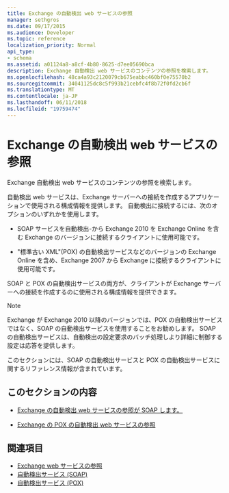 ```yaml
---
title: Exchange の自動検出 web サービスの参照
manager: sethgros
ms.date: 09/17/2015
ms.audience: Developer
ms.topic: reference
localization_priority: Normal
api_type:
- schema
ms.assetid: a01124a8-a8cf-4b80-8625-d7ee05690bca
description: Exchange 自動検出 web サービスのコンテンツの参照を検索します。
ms.openlocfilehash: 48ca4a93c2120079cb675eabbc460bf0e75570b2
ms.sourcegitcommit: 34041125dc8c5f993b21cebfc4f8b72f0fd2cb6f
ms.translationtype: MT
ms.contentlocale: ja-JP
ms.lasthandoff: 06/11/2018
ms.locfileid: "19759474"
---
```

# <a name="autodiscover-web-service-reference-for-exchange"></a>Exchange の自動検出 web サービスの参照

Exchange 自動検出 web サービスのコンテンツの参照を検索します。
  
自動検出 web サービスは、Exchange サーバーへの接続を作成するアプリケーションで使用される構成情報を提供します。 自動検出に接続するには、次のオプションのいずれかを使用します。
  
- SOAP サービスを自動検出-から Exchange 2010 を Exchange Online を含む Exchange のバージョンに接続するクライアントに使用可能です。
    
- "標準古い XML"(POX) の自動検出サービスなどのバージョンの Exchange Online を含め、Exchange 2007 から Exchange に接続するクライアントに使用可能です。 
    
SOAP と POX の自動検出サービスの両方が、クライアントが Exchange サーバーへの接続を作成するのに使用される構成情報を提供できます。
  
> [!NOTE]
> Exchange が Exchange 2010 以降のバージョンでは、POX の自動検出サービスではなく、SOAP の自動検出サービスを使用することをお勧めします。 SOAP の自動検出サービスは、自動検出の設定要求のバッチ処理しより詳細に制御する設定は応答を提供します。 
  
このセクションには、SOAP の自動検出サービスと POX の自動検出サービスに関するリファレンス情報が含まれています。
  
## <a name="in-this-section"></a>このセクションの内容
<a name="bk_InThisSection"> </a>

- [Exchange の自動検出 web サービスの参照が SOAP します。](soap-autodiscover-web-service-reference-for-exchange.md)
    
- [Exchange の POX の自動検出 web サービスの参照](pox-autodiscover-web-service-reference-for-exchange.md)
    
## <a name="see-also"></a>関連項目

- [Exchange web サービスの参照](web-services-reference-for-exchange.md)
- [自動検出サービス (SOAP)](http://msdn.microsoft.com/library/e24d1a1f-0d20-4bd9-ae4c-9112ecacea78%28Office.15%29.aspx)
- [自動検出サービス (POX)](http://msdn.microsoft.com/library/13c54de3-a91c-4424-8732-99dd8f2162ec%28Office.15%29.aspx)
    

